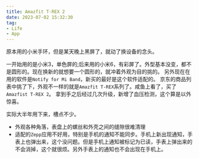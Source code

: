 ```yaml
---
title: Amazfit T-REX 2
date: 2023-07-02 15:32:30
tag:
- Life
- App
---
```


原本用的小米手环，但是某天晚上黑屏了，就动了换设备的念头。

<!--more-->

一开始用的是小米3，单色屏的;后来用的小米6，有彩屏了。外型基本没变，都不是圆形的。现在换新的就想要一个圆形的，就冲着外观为目的挑的。
另外现在在用的软件是`Notify for Mi Band`，新买的最好是这个软件适配的。
京东的商品列表中挑了下，外观不一样的就是`Amazfit T-REX`系列了。咸鱼上看了，买了`Amazfist T-REX 2`。
拿到手之后经过几次升级，新增了血压检测，这个算是以外惊喜。

实际大半年用下来，槽点不少。
- 外观各种角落，表盘上的螺丝和外壳之间的缝隙很难清理
- 适配的`Zepp`应用不好用，特别是手机的通知不能同步。手机上新出现通知，手表上也弹出来，这个没问题。但是手机上通知被标记为已读，手表上弹出来的不会消掉，这个就很烦。另外手表上的通知也不会出现在手机上。